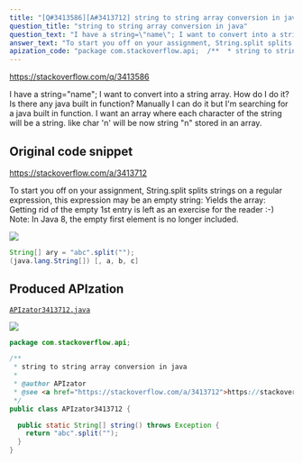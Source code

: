 ```yaml
---
title: "[Q#3413586][A#3413712] string to string array conversion in java"
question_title: "string to string array conversion in java"
question_text: "I have a string=\"name\"; I want to convert into a string array. How do I do it? Is there any java built in function? Manually I can do it but I'm searching for a java built in function. I want an array where each character of the string will be a string. like char 'n' will be now string \"n\" stored in an array."
answer_text: "To start you off on your assignment, String.split splits strings on a regular expression, this expression may be an empty string: Yields the array: Getting rid of the empty 1st entry is left as an exercise for the reader :-) Note: In Java 8, the empty first element is no longer included."
apization_code: "package com.stackoverflow.api;  /**  * string to string array conversion in java  *  * @author APIzator  * @see <a href=\"https://stackoverflow.com/a/3413712\">https://stackoverflow.com/a/3413712</a>  */ public class APIzator3413712 {    public static String[] string() throws Exception {     return \"abc\".split(\"\");   } }"
---
```


https://stackoverflow.com/q/3413586

I have a string=&quot;name&quot;;
I want to convert into a string array.
How do I do it?
Is there any java built in function? Manually I can do it but I&#x27;m searching for a java built in function.
I want an array where each character of the string will be a string.
like char &#x27;n&#x27; will be now string &quot;n&quot; stored in an array.



## Original code snippet

https://stackoverflow.com/a/3413712

To start you off on your assignment, String.split splits strings on a regular expression, this expression may be an empty string:
Yields the array:
Getting rid of the empty 1st entry is left as an exercise for the reader :-)
Note: In Java 8, the empty first element is no longer included.

<div class="code-logo"><img src="/stackoverflow.png" /></div>

```java
String[] ary = "abc".split("");
(java.lang.String[]) [, a, b, c]
```

## Produced APIzation

[`APIzator3413712.java`](https://github.com/pasqualesalza/apization/raw/main/data/search/APIzator3413712.java)

<div class="code-logo"><img src="/apizator.png" /></div>

```java
package com.stackoverflow.api;

/**
 * string to string array conversion in java
 *
 * @author APIzator
 * @see <a href="https://stackoverflow.com/a/3413712">https://stackoverflow.com/a/3413712</a>
 */
public class APIzator3413712 {

  public static String[] string() throws Exception {
    return "abc".split("");
  }
}

```